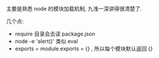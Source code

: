 主要是熟悉 node 的模块加载机制, 九浅一深讲得很清楚了.

几个点:
- require 目录会去读 package.json
- node -e 'alert()' 类似 eval
- exports = module.exports = {} , 所以每个模块默认返回 {}
